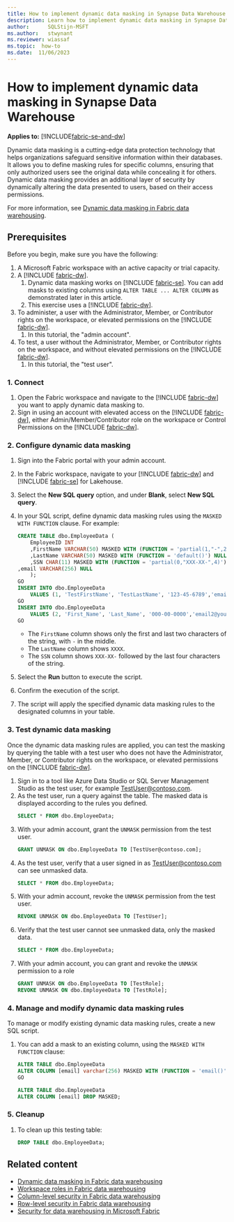 ```yaml
---
title: How to implement dynamic data masking in Synapse Data Warehouse
description: Learn how to implement dynamic data masking in Synapse Data Warehouse in Microsoft Fabric.
author:      SQLStijn-MSFT
ms.author:   stwynant 
ms.reviewer: wiassaf
ms.topic:  how-to
ms.date:  11/06/2023
---
```


# How to implement dynamic data masking in Synapse Data Warehouse

**Applies to:** [!INCLUDE[fabric-se-and-dw](includes/applies-to-version/fabric-se-and-dw.md)]

Dynamic data masking is a cutting-edge data protection technology that helps organizations safeguard sensitive information within their databases. It allows you to define masking rules for specific columns, ensuring that only authorized users see the original data while concealing it for others. Dynamic data masking provides an additional layer of security by dynamically altering the data presented to users, based on their access permissions.

For more information, see [Dynamic data masking in Fabric data warehousing](dynamic-data-masking.md).

## Prerequisites

Before you begin, make sure you have the following:

1. A Microsoft Fabric workspace with an active capacity or trial capacity.
1. A [!INCLUDE [fabric-dw](includes/fabric-dw.md)]. 
    1. Dynamic data masking works on [!INCLUDE [fabric-se](includes/fabric-se.md)]. You can add masks to existing columns using `ALTER TABLE ... ALTER COLUMN` as demonstrated later in this article.
    1. This exercise uses a [!INCLUDE [fabric-dw](includes/fabric-dw.md)].
1. To administer, a user with the Administrator, Member, or Contributor rights on the workspace, or elevated permissions on the [!INCLUDE [fabric-dw](includes/fabric-dw.md)].
    1. In this tutorial, the "admin account".
1. To test, a user without the Administrator, Member, or Contributor rights on the workspace, and without elevated permissions on the [!INCLUDE [fabric-dw](includes/fabric-dw.md)].
    1. In this tutorial, the "test user".

### 1. Connect

1. Open the Fabric workspace and navigate to the [!INCLUDE [fabric-dw](includes/fabric-dw.md)] you want to apply dynamic data masking to.
1. Sign in using an account with elevated access on the [!INCLUDE [fabric-dw](includes/fabric-dw.md)], either Admin/Member/Contributor role on the workspace or Control Permissions on the [!INCLUDE [fabric-dw](includes/fabric-dw.md)].

### 2. Configure dynamic data masking

1. Sign into the Fabric portal with your admin account.
1. In the Fabric workspace, navigate to your [!INCLUDE [fabric-dw](includes/fabric-dw.md)] and [!INCLUDE [fabric-se](includes/fabric-se.md)] for Lakehouse.
1. Select the **New SQL query** option, and under **Blank**, select **New SQL query**.
1. In your SQL script, define dynamic data masking rules using the `MASKED WITH FUNCTION` clause. For example:
    
    ```sql
    CREATE TABLE dbo.EmployeeData (
        EmployeeID INT
        ,FirstName VARCHAR(50) MASKED WITH (FUNCTION = 'partial(1,"-",2)') NULL
        ,LastName VARCHAR(50) MASKED WITH (FUNCTION = 'default()') NULL
        ,SSN CHAR(11) MASKED WITH (FUNCTION = 'partial(0,"XXX-XX-",4)') NULL
	,email VARCHAR(256) NULL
        );
    GO
    INSERT INTO dbo.EmployeeData
        VALUES (1, 'TestFirstName', 'TestLastName', '123-45-6789','email@youremail.com');
    GO
    INSERT INTO dbo.EmployeeData
        VALUES (2, 'First_Name', 'Last_Name', '000-00-0000','email2@youremail2.com');
    GO
    ```

    - The `FirstName` column shows only the first and last two characters of the string, with `-` in the middle.
    - The `LastName` column shows `XXXX`.
    - The `SSN` column shows `XXX-XX-` followed by the last four characters of the string.
1. Select the **Run** button to execute the script.
1. Confirm the execution of the script.
1. The script will apply the specified dynamic data masking rules to the designated columns in your table. 

### 3. Test dynamic data masking

Once the dynamic data masking rules are applied, you can test the masking by querying the table with a test user who does not have the Administrator, Member, or Contributor rights on the workspace, or elevated permissions on the [!INCLUDE [fabric-dw](includes/fabric-dw.md)].

1. Sign in to a tool like Azure Data Studio or SQL Server Management Studio as the test user, for example TestUser@contoso.com.
1. As the test user, run a query against the table. The masked data is displayed according to the rules you defined.
    ```sql
    SELECT * FROM dbo.EmployeeData;
    ```
1. With your admin account, grant the `UNMASK` permission from the test user.
    ```sql
    GRANT UNMASK ON dbo.EmployeeData TO [TestUser@contoso.com];
    ```
1. As the test user, verify that a user signed in as TestUser@contoso.com can see unmasked data.
    ```sql
    SELECT * FROM dbo.EmployeeData;
    ``` 
1. With your admin account, revoke the `UNMASK` permission from the test user.
    ```sql
    REVOKE UNMASK ON dbo.EmployeeData TO [TestUser];
    ```
1. Verify that the test user cannot see unmasked data, only the masked data.
    ```sql
    SELECT * FROM dbo.EmployeeData;
    ```
1. With your admin account, you can grant and revoke the `UNMASK` permission to a role
    ```sql
    GRANT UNMASK ON dbo.EmployeeData TO [TestRole];
    REVOKE UNMASK ON dbo.EmployeeData TO [TestRole];
    ```

### 4. Manage and modify dynamic data masking rules

To manage or modify existing dynamic data masking rules, create a new SQL script.

1. You can add a mask to an existing column, using the `MASKED WITH FUNCTION` clause:

    ```sql
    ALTER TABLE dbo.EmployeeData
    ALTER COLUMN [email] varchar(256) MASKED WITH (FUNCTION = 'email()');
    GO
    ```

    ```sql
    ALTER TABLE dbo.EmployeeData 
    ALTER COLUMN [email] DROP MASKED;
    ```

### 5. Cleanup

1. To clean up this testing table:
    ```sql
    DROP TABLE dbo.EmployeeData;
    ```

## Related content

- [Dynamic data masking in Fabric data warehousing](dynamic-data-masking.md)
- [Workspace roles in Fabric data warehousing](workspace-roles.md)
- [Column-level security in Fabric data warehousing](column-level-security.md)
- [Row-level security in Fabric data warehousing](row-level-security.md)
- [Security for data warehousing in Microsoft Fabric](security.md)
